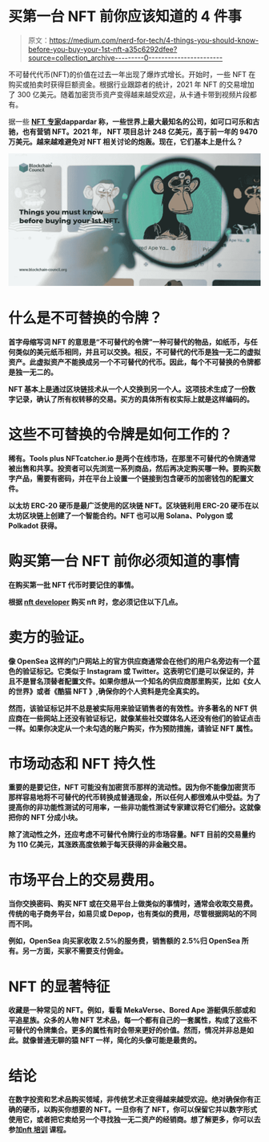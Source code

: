 # 买第一台 NFT 前你应该知道的 4 件事

> 原文：<https://medium.com/nerd-for-tech/4-things-you-should-know-before-you-buy-your-1st-nft-a35c6292dfee?source=collection_archive---------0----------------------->

不可替代代币(NFT)的价值在过去一年出现了爆炸式增长。开始时，一些 NFT 在购买或拍卖时获得巨额资金。根据行业跟踪者的统计，2021 年 NFT 的交易增加了 300 亿美元。随着加密货币资产变得越来越受欢迎，从卡通卡带到视频片段都有。

据一些 [**NFT 专家**](https://www.blockchain-council.org/certifications/certified-nft-expert/)**dappardar 称，一些世界上最大最知名的公司，如可口可乐和古驰，也有营销 NFT。2021 年， **NFT 项目**总计 248 亿美元，高于前一年的 9470 万美元。越来越难避免对 NFT 相关讨论的炮轰。现在，它们基本上是什么？**

**![](img/72c25bab5f39200e5e7b79725392cc34.png)**

# **什么是不可替换的令牌？**

**首字母缩写词 NFT 的意思是“不可替代的令牌”一种可替代的物品，如纸币，与任何类似的美元纸币相同，并且可以交换。相反，不可替代的代币是独一无二的虚拟资产。此虚拟资产不能换成另一个不可替代的代币。因此，每个不可替换的令牌都是独一无二的。**

**NFT 基本上是通过区块链技术从一个人交换到另一个人。这项技术生成了一份数字记录，确认了所有权转移的交易。买方的具体所有权实际上就是这样编码的。**

# **这些不可替换的令牌是如何工作的？**

**稀有。Tools plus NFTcatcher.io 是两个在线市场，在那里不可替代的令牌通常被出售和共享。投资者可以先浏览一系列商品，然后再决定购买哪一种。要购买数字产品，需要有密码，并在平台上设置一个链接到包含硬币的加密钱包的配置文件。**

**以太坊 ERC-20 硬币是最广泛使用的区块链 NFT。区块链利用 ERC-20 硬币在以太坊区块链上创建了一个智能合约。NFT 也可以用 Solana、Polygon 或 Polkadot 获得。**

# **购买第一台 NFT 前你必须知道的事情**

**在购买第一批 NFT 代币时要记住的事情。**

**根据 [**nft developer**](https://www.blockchain-council.org/certifications/certified-nft-developer/) 购买 nft 时，您必须记住以下几点。**

# **卖方的验证。**

**像 OpenSea 这样的门户网站上的官方供应商通常会在他们的用户名旁边有一个蓝色的验证标记。它类似于 Instagram 或 Twitter。这表明它们是可以保证的，并且不是冒名顶替者配置文件。如果你想从一个知名的供应商那里购买，比如《女人的世界》或者《酷猫 NFT 》,确保你的个人资料是完全真实的。**

**然而，该验证标记并不总是被实际用来验证销售者的有效性。许多著名的 NFT 供应商在一些网站上还没有验证标记，就像某些社交媒体名人还没有他们的验证点击一样。如果你决定从一个未勾选的账户购买，作为预防措施，请验证 NFT 属性。**

# **市场动态和 NFT 持久性**

**重要的是要记住，NFT 可能没有加密货币那样的流动性。因为你不能像加密货币那样容易地将不可替代的代币转换成普通现金，所以任何人都很难从中受益。为了提高你的非功能性测试的可用率，一些非功能性测试专家建议将它们细分。这就像把你的 NFT 分成小块。**

**除了流动性之外，还应考虑不可替代令牌行业的市场容量。NFT 目前的交易量约为 110 亿美元，其涨跌高度依赖于每天获得的非金融交易。**

# **市场平台上的交易费用。**

**当你交换密码、购买 NFT 或在交易平台上做类似的事情时，通常会收取交易费。传统的电子商务平台，如易贝或 Depop，也有类似的费用，尽管根据网站的不同而不同。**

**例如，OpenSea 向买家收取 2.5%的服务费，销售额的 2.5%归 OpenSea 所有。另一方面，买家不需要支付佣金。**

# **NFT 的显著特征**

**收藏是一种常见的 NFT。例如，看看 MekaVerse、Bored Ape 游艇俱乐部或和平追星族。众多的人物 NFT 艺术品，每一个都有自己的一套属性，构成了这些不可替代的令牌集合。更多的属性有时会带来更好的价值。然而，情况并非总是如此。就像普通无聊的猿 NFT 一样，简化的头像可能是最贵的。**

# **结论**

**在数字投资和艺术品购买领域，非传统艺术正变得越来越受欢迎。绝对确保你有正确的硬币，以购买你想要的 NFT。一旦你有了 NFT，你可以保留它并以数字形式使用它，或者把它卖给另一个寻找独一无二资产的经销商。想了解更多，你可以去参加[**nft 培训**](https://www.blockchain-council.org/certifications/certified-nft-expert-instructor-led-training/) 课程。**